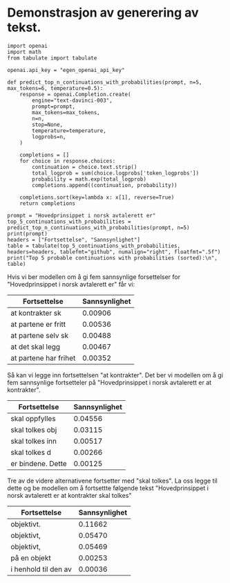 # Demonstrasjon av generering av tekst.

```
import openai
import math
from tabulate import tabulate

openai.api_key = "egen_openai_api_key"

def predict_top_n_continuations_with_probabilities(prompt, n=5, max_tokens=6, temperature=0.5):
    response = openai.Completion.create(
        engine="text-davinci-003",
        prompt=prompt,
        max_tokens=max_tokens,
        n=n,
        stop=None,
        temperature=temperature,
        logprobs=n,
    )

    completions = []
    for choice in response.choices:
        continuation = choice.text.strip()
        total_logprob = sum(choice.logprobs['token_logprobs'])
        probability = math.exp(total_logprob)
        completions.append((continuation, probability))

    completions.sort(key=lambda x: x[1], reverse=True)
    return completions

prompt = "Hovedprinsippet i norsk avtalerett er"
top_5_continuations_with_probabilities = predict_top_n_continuations_with_probabilities(prompt, n=5)
print(prompt)
headers = ["Fortsettelse", "Sannsynlighet"]
table = tabulate(top_5_continuations_with_probabilities, headers=headers, tablefmt="github", numalign="right", floatfmt=".5f")
print("Top 5 probable continuations with probabilities (sorted):\n", table)

```

Hvis vi ber modellen om å gi fem sannsynlige forsettelser for "Hovedprinsippet i norsk avtalerett er" får vi:

| Fortsettelse          |   Sannsynlighet |
|-----------------------|-----------------|
| at kontrakter sk      |         0.00906 |
| at partene er fritt   |         0.00536 |
| at partene selv sk    |         0.00488 |
| at det skal legg      |         0.00467 |
| at partene har frihet |         0.00352 |

Så kan vi legge inn fortsettelsen "at kontrakter". Det ber vi modellen om å gi fem sannsynlige fortsetteler på "Hovedprinsippet i norsk avtalerett er at kontrakter".

| Fortsettelse      |   Sannsynlighet |
|-------------------|-----------------|
| skal oppfylles    |         0.04556 |
| skal tolkes obj   |         0.03115 |
| skal tolkes inn   |         0.00517 |
| skal tolkes d     |         0.00266 |
| er bindene. Dette |         0.00125 |

Tre av de videre alternativene fortsetter med "skal tolkes". La oss legge til dette og be modellen om å fortsettte følgende tekst "Hovedprinsippet i norsk avtalerett er at kontrakter skal tolkes"

| Fortsettelse         |   Sannsynlighet |
|----------------------|-----------------|
| objektivt.           |         0.11662 |
| objektivt,           |         0.05470 |
| objektivt,           |         0.05469 |
| på en objekt         |         0.00253 |
| i henhold til den av |         0.00036 |
